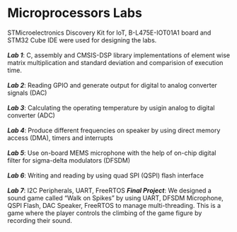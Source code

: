 
# Microprocessors Labs
STMicroelectronics Discovery Kit for IoT, B-L475E-IOT01A1 board and STM32 Cube IDE were used for designing the labs. 
<br> <br>
 __*Lab  1*__: C, assembly and CMSIS-DSP library implementations of element wise matrix multiplication and standard deviation and comparision of execution time. <br> <br>
 __*Lab 2*__: Reading GPIO and generate output for digital to analog converter signals (DAC) <br><br>
 __*Lab 3*__: Calculating the operating temperature by usigin analog to digital converter (ADC) <br><br>
 __*Lab 4*__: Produce different frequencies on speaker by using direct memory access (DMA), timers and interrupts <br> <br>
 __*Lab 5*__: Use on-board MEMS microphone with the help of on-chip digital filter for sigma-delta modulators (DFSDM) <br> <br>
 __*Lab 6*__: Writing and reading by using quad SPI (QSPI) flash interface <br> <br>
 __*Lab 7*__: I2C Peripherals, UART, FreeRTOS
 __*Final Project*__:  We designed a sound game called “Walk on Spikes” by using UART, DFSDM Microphone, QSPI Flash, DAC Speaker, FreeRTOS to manage multi-threading. This is a game where the player controls the climbing of the game figure by recording their sound.
